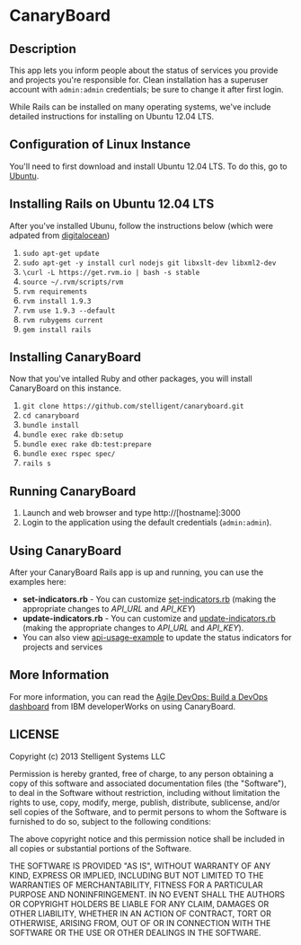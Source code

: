 CanaryBoard
==============

## Description

This app lets you inform people about the status of services you provide and projects you're responsible for.
Clean installation has a superuser account with ```admin:admin``` credentials; be sure to change it after first login.

While Rails can be installed on many operating systems, we've include detailed instructions for installing on Ubuntu 12.04 LTS.

## Configuration of Linux Instance

You'll need to first download and install Ubuntu 12.04 LTS. To do this, go to [Ubuntu](http://releases.ubuntu.com/precise/).


## Installing Rails on Ubuntu 12.04 LTS

After you've installed Ubunu, follow the instructions below (which were adpated from [digitalocean](https://www.digitalocean.com/community/articles/how-to-install-ruby-on-rails-on-ubuntu-12-04-lts-precise-pangolin-with-rvm))

1. ```sudo apt-get update```
1. ```sudo apt-get -y install curl nodejs git libxslt-dev libxml2-dev```
1. ```\curl -L https://get.rvm.io | bash -s stable```
1. ```source ~/.rvm/scripts/rvm```
1. ```rvm requirements```
1. ```rvm install 1.9.3```
1. ```rvm use 1.9.3 --default```
1. ```rvm rubygems current```
1. ```gem install rails```

## Installing CanaryBoard

Now that you've intalled Ruby and other packages, you will install CanaryBoard on this instance.

1. ```git clone https://github.com/stelligent/canaryboard.git```
1. ```cd canaryboard```
1. ```bundle install```
1. ```bundle exec rake db:setup```
1. ```bundle exec rake db:test:prepare```
1. ```bundle exec rspec spec/```
1. ```rails s```

## Running CanaryBoard

1. Launch and web browser and type http://[hostname]:3000
1. Login to the application using the default credentials (```admin:admin```).

## Using CanaryBoard

After your CanaryBoard Rails app is up and running, you can use the examples here: 

* **set-indicators.rb** - You can customize [set-indicators.rb](https://gist.github.com/PaulDuvall/552cbe661e0e943a0de1) (making the appropriate changes to *API_URL* and *API_KEY*)
* **update-indicators.rb** - You can customize and [update-indicators.rb](https://gist.github.com/PaulDuvall/f6c59b78fc8af286f5c8) (making the appropriate changes to *API_URL* and *API_KEY*). 
* You can also view [api-usage-example](https://github.com/stelligent/canaryboard/blob/master/script/api-usage-example) to update the status indicators for projects and services

## More Information

For more information, you can read the [Agile DevOps: Build a DevOps dashboard](http://www.ibm.com/developerworks/agile/library/a-devops10/) from IBM developerWorks on using CanaryBoard.

## LICENSE

Copyright (c) 2013 Stelligent Systems LLC

Permission is hereby granted, free of charge, to any person obtaining a copy
of this software and associated documentation files (the "Software"), to deal
in the Software without restriction, including without limitation the rights
to use, copy, modify, merge, publish, distribute, sublicense, and/or sell
copies of the Software, and to permit persons to whom the Software is
furnished to do so, subject to the following conditions:

The above copyright notice and this permission notice shall be included in
all copies or substantial portions of the Software.

THE SOFTWARE IS PROVIDED "AS IS", WITHOUT WARRANTY OF ANY KIND, EXPRESS OR
IMPLIED, INCLUDING BUT NOT LIMITED TO THE WARRANTIES OF MERCHANTABILITY,
FITNESS FOR A PARTICULAR PURPOSE AND NONINFRINGEMENT. IN NO EVENT SHALL THE
AUTHORS OR COPYRIGHT HOLDERS BE LIABLE FOR ANY CLAIM, DAMAGES OR OTHER
LIABILITY, WHETHER IN AN ACTION OF CONTRACT, TORT OR OTHERWISE, ARISING FROM,
OUT OF OR IN CONNECTION WITH THE SOFTWARE OR THE USE OR OTHER DEALINGS IN
THE SOFTWARE.
